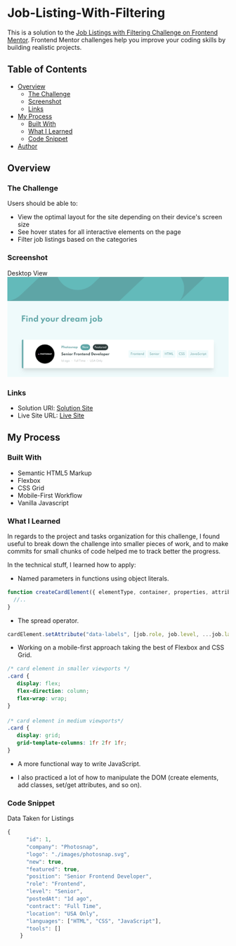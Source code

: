 # Job-Listing-With-Filtering

This is a solution to the [Job Listings with Filtering Challenge on Frontend Mentor](https://www.frontendmentor.io/challenges/job-listings-with-filtering-ivstIPCt). Frontend Mentor challenges help you improve your coding skills by building realistic projects.

## Table of Contents

- [Overview](#overview)
  - [The Challenge](#the-challenge)
  - [Screenshot](#screenshot)
  - [Links](#links)
- [My Process](#my-process)
  - [Built With](#built-with)
  - [What I Learned](#what-i-learned)
  - [Code Snippet](#code-snippet)
- [Author](#author)

## Overview

### The Challenge

Users should be able to:

- View the optimal layout for the site depending on their device's screen size
- See hover states for all interactive elements on the page
- Filter job listings based on the categories

### Screenshot

Desktop View
![Desktop View](./preview.png)

### Links

- Solution URl: [Solution Site]()
- Live Site URL: [Live Site]()

## My Process

### Built With

- Semantic HTML5 Markup
- Flexbox
- CSS Grid
- Mobile-First Workflow
- Vanilla Javascript

### What I Learned

In regards to the project and tasks organization for this challenge, I found useful to break down the challenge into smaller pieces of work, and to make commits for small chunks of code helped me to track better the progress.

In the technical stuff, I learned how to apply:

- Named parameters in functions using object literals.

```js
function createCardElement({ elementType, container, properties, attributes }) {
  //..
}
```

- The spread operator.

```js
cardElement.setAttribute("data-labels", [job.role, job.level, ...job.languages, ...job.tools]);
```
 - Working on a mobile-first approach taking the best of Flexbox and CSS Grid.
 
 ```css
/* card element in smaller viewports */
.card {
    display: flex;
    flex-direction: column;
    flex-wrap: wrap;
}

/* card element in medium viewports*/
.card {
    display: grid;
    grid-template-columns: 1fr 2fr 1fr;
}
```
- A more functional way to write JavaScript.

- I also practiced a lot of how to manipulate the DOM (create elements, add classes, set/get attributes, and so on). 

### Code Snippet

Data Taken for Listings

```js
{
      "id": 1,
      "company": "Photosnap",
      "logo": "./images/photosnap.svg",
      "new": true,
      "featured": true,
      "position": "Senior Frontend Developer",
      "role": "Frontend",
      "level": "Senior",
      "postedAt": "1d ago",
      "contract": "Full Time",
      "location": "USA Only",
      "languages": ["HTML", "CSS", "JavaScript"],
      "tools": []
    }
```
